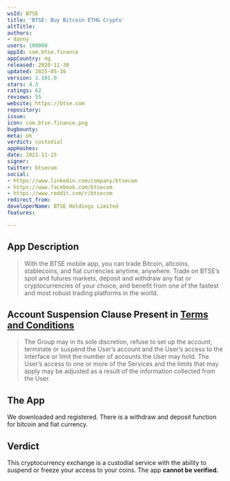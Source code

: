 ```yaml
---
wsId: BTSE
title: 'BTSE: Buy Bitcoin ETH& Crypto'
altTitle: 
authors:
- danny
users: 100000
appId: com.btse.finance
appCountry: ng
released: 2020-11-30
updated: 2025-05-16
version: 1.101.0
stars: 4.3
ratings: 62
reviews: 55
website: https://btse.com
repository: 
issue: 
icon: com.btse.finance.png
bugbounty: 
meta: ok
verdict: custodial
appHashes: 
date: 2021-11-15
signer: 
twitter: btsecom
social:
- https://www.linkedin.com/company/btsecom
- https://www.facebook.com/btsecom
- https://www.reddit.com/r/btsecom
redirect_from: 
developerName: BTSE Holdings Limited
features: 

---
```


## App Description

> With the BTSE mobile app, you can trade Bitcoin, altcoins, stablecoins, and fiat currencies anytime, anywhere. Trade on BTSE’s spot and futures markets, deposit and withdraw any fiat or cryptocurrencies of your choice, and benefit from one of the fastest and most robust trading platforms in the world.

## Account Suspension Clause Present in [Terms and Conditions](https://www.btse.com/en/termsandconditions)

> The Group may in its sole discretion, refuse to set up the account, terminate or suspend the User’s account and the User’s access to the Interface or limit the number of accounts the User may hold. The User’s access to one or more of the Services and the limits that may apply may be adjusted as a result of the information collected from the User.

## The App

We downloaded and registered. There is a withdraw and deposit function for bitcoin and fiat currency.

## Verdict

This cryptocurrency exchange is a custodial service with the ability to suspend or freeze your access to your coins. The app **cannot be verified.**
